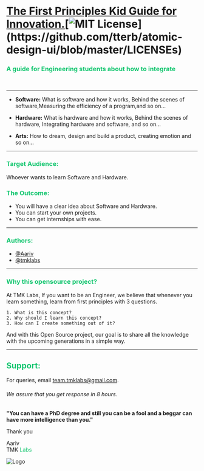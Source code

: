 
# [The First Principles Kid Guide for Innovation.](https://www.tmklabs.com/)[![MIT License](https://img.shields.io/apm/l/atomic-design-ui.svg?)](https://github.com/tterb/atomic-design-ui/blob/master/LICENSEs)



### <span style="color:#15c670">A guide for Engineering students about how to integrate </span> 

</br>
<hr>    

* **Software:** What is software and how it works, Behind the scenes of software,Measuring the efficiency of a program,and so on...

* **Hardware:** What is hardware and how it works, Behind the scenes of hardware, Integrating hardware and software, and so on...
 
* **Arts:** How to dream, design and build a product, creating emotion and so on...

<hr>


### <span style="color:#15c670">Target Audience: </span> 

Whoever wants to learn Software and Hardware.

### <span style="color:#15c670">The Outcome: </span> 

* You will have a clear idea about Software and Hardware.
* You can start your own projects.
* You can get internships with ease.
<hr>


### <span style="color:#15c670">Authors:</span> 
- [@Aariv](https://www.tmklabs.com)
- [@tmklabs](https://www.tmklabs.com)
<hr>

### <span style="color:#15c670">Why this opensource project?</span> 

At TMK Labs, If you want to be an Engineer,
 we believe that whenever you learn something, learn from
first principles with 3 questions.

    1. What is this concept?
    2. Why should I learn this concept?
    3. How can I create something out of it?

And with this Open Source project,
our goal is to share all the knowledge with the upcoming generations in a 
simple way.

<hr>

## <span style="color:#15c670">Support:</span> 


For queries, email team.tmklabs@gmail.com.
###### We assure that you get response in 8 hours.


**"You can have a PhD degree and still you can 
be a fool and a beggar can have more intelligence than you."**

Thank you
<br>

Aariv 
<br>
TMK <span style="color:#15c670">Labs</span> 



![Logo](https://www.tmklabs.com/media/aboutpage/logo-49.jpg)
